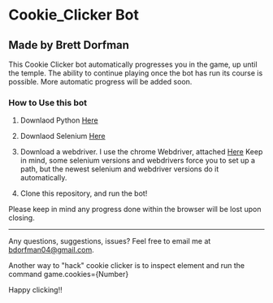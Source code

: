 # Cookie_Clicker Bot
## Made by Brett Dorfman

This Cookie Clicker bot automatically progresses you in the game, up until the temple. The ability to continue playing once the bot has run its course is possible. More automatic progress will be added soon.  

### How to Use this bot

1. Downlaod Python [Here](https://www.python.org/downloads/)

2. Downlaod Selenium [Here](https://pypi.org/project/selenium/)

4. Download a webdriver. I use the chrome Webdriver, attached [Here](https://chromedriver.chromium.org/downloads) Keep in mind, some selenium versions and webdrivers force you to set up a path, but the newest selenium and webdriver versions do it automatically. 

3. Clone this repository, and run the bot!

Please keep in mind any progress done within the browser will be lost upon closing.

---

Any questions, suggestions, issues? Feel free to email me at bdorfman04@gmail.com.

Another way to "hack" cookie clicker is to inspect element and run the command game.cookies={Number}

Happy clicking!!